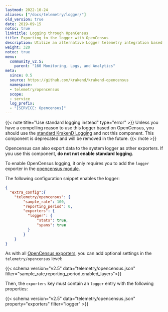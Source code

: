 ```yaml
---
lastmod: 2022-10-24
aliases: ["/docs/telemetry/logger/"]
old_version: true
date: 2019-09-15
notoc: true
linktitle: Logging through OpenCensus
title: Exporting to the logger with OpenCensus
description: Utilize an alternative Logger telemetry integration based on OpenCensus to monitor and analyze the API Gateway in KrakenD.
weight: 320
notoc: true
menu:
  community_v2.5:
    parent: "160 Monitoring, Logs, and Analytics"
meta:
  since: 0.5
  source: https://github.com/krakend/krakend-opencensus
  namespace:
  - telemetry/opencensus
  scope:
  - service
  log_prefix:
  - "[SERVICE: Opencensus]"
---
```

{{< note title="Use standard logging instead" type="error" >}}
Unless you have a compelling reason to use this logger based on OpenCensus, you should use the [standard KrakenD Logging](/docs/v2.5/logging/) and not this component. This component is deprecated and will be removed in the future.
{{< /note >}}

Opencensus can also export data to the system logger as other exporters. If you use this component, **do not not enable standard logging**.

To enable OpenCensus logging, it only requires you to add the `logger` exporter in the [opencensus module](/docs/v2.5/telemetry/opencensus/).

The following configuration snippet enables the logger:
```json
{
  "extra_config":{
    "telemetry/opencensus": {
        "sample_rate": 100,
        "reporting_period": 0,
        "exporters": {
          "logger": {
              "stats": true,
              "spans": true
          }
        }
    }
}
```

As with all [OpenCensus exporters](/docs/v2.5/telemetry/opencensus/), you can add optional settings in the `telemetry/opencensus` level:

{{< schema version="v2.5" data="telemetry/opencensus.json" filter="sample_rate,reporting_period,enabled_layers">}}

Then, the `exporters` key must contain an `logger` entry with the following properties:

{{< schema version="v2.5" data="telemetry/opencensus.json" property="exporters" filter="logger" >}}
